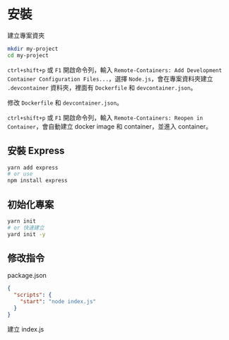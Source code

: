 # 安裝

建立專案資夾

```bash
mkdir my-project
cd my-project
```

`ctrl+shift+p` 或 `F1` 開啟命令列，輸入 `Remote-Containers: Add Development Container Configuration Files...`，選擇 `Node.js`，會在專案資料夾建立 `.devcontainer` 資料夾，裡面有 `Dockerfile` 和 `devcontainer.json`。

修改 `Dockerfile` 和 `devcontainer.json`。

`ctrl+shift+p` 或 `F1` 開啟命令列，輸入 `Remote-Containers: Reopen in Container`，會自動建立 docker image 和 container，並進入 container。

## 安裝 Express

```bash
yarn add express
# or use
npm install express
```

## 初始化專案

```bash
yarn init
# or 快速建立
yard init -y
```

## 修改指令
package.json
```json
{
  "scripts": {
    "start": "node index.js"
  }
}
```

建立 index.js
